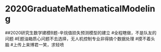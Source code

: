 # 2020GraduateMathematicalModeling
##2020研究生数学建模B题-辛烷值损失预测模型的建立
#全程瞎做，不是队友的问题
#E题油箱质心问题不去选择，无人机控制专业非得搞个数据处理
#摸不着头脑
#上传上来博君一笑，求轻喷
